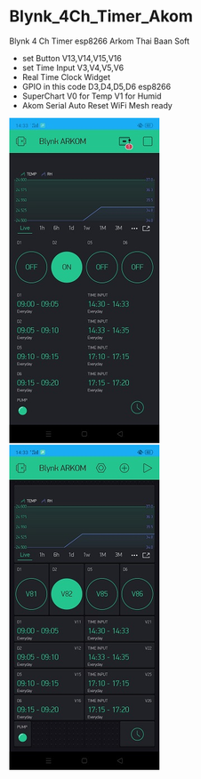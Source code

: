 # Blynk_4Ch_Timer_Akom
Blynk 4 Ch Timer esp8266 Arkom Thai Baan Soft

* set Button V13,V14,V15,V16
* set Time Input V3,V4,V5,V6
* Real Time Clock Widget
* GPIO in this code D3,D4,D5,D6 esp8266
* SuperChart V0 for Temp V1 for Humid 
* Akom Serial Auto Reset WiFi Mesh ready


<img src="https://github.com/SmazControl/Blynk_4Ch_Timer_Akom/blob/master/Screen_V.jpg?raw=true">
<img src="https://github.com/SmazControl/Blynk_4Ch_Timer_Akom/blob/master/Screen_V1.jpg?raw=true">
